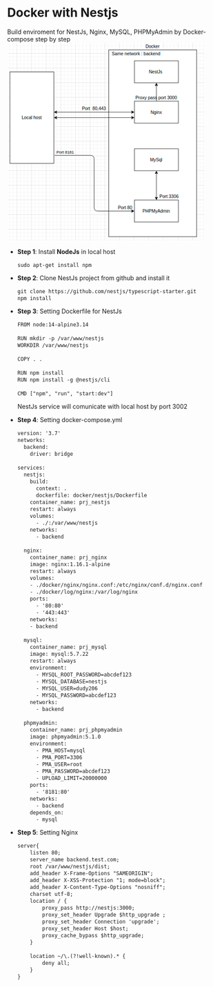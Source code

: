 # Docker with Nestjs
Build enviroment for NestJs, Nginx, MySQL, PHPMyAdmin by Docker-compose step by step
![This is an image](https://raw.githubusercontent.com/DUDY206/NestJs/master/docker-env.png)

- **Step 1**: Install **NodeJs** in local host
    ```
    sudo apt-get install npm
    ```
- **Step 2**: Clone NestJs project from github and install it
    ```
    git clone https://github.com/nestjs/typescript-starter.git 
    npm install
    ```
- **Step 3**: Setting Dockerfile for NestJs
    ```
    FROM node:14-alpine3.14

    RUN mkdir -p /var/www/nestjs
    WORKDIR /var/www/nestjs
    
    COPY . .
    
    RUN npm install
    RUN npm install -g @nestjs/cli
    
    CMD ["npm", "run", "start:dev"]
    ```
    NestJs service will comunicate with local host by port 3002
- **Step 4**: Setting docker-compose.yml 

    ```
    version: '3.7'
    networks: 
      backend:
        driver: bridge
    
    services: 
      nestjs:
        build: 
          context: .
          dockerfile: docker/nestjs/Dockerfile
        container_name: prj_nestjs
        restart: always
        volumes: 
          - ./:/var/www/nestjs
        networks: 
          - backend
      
      nginx:
        container_name: prj_nginx
        image: nginx:1.16.1-alpine
        restart: always
        volumes: 
        - ./docker/nginx/nginx.conf:/etc/nginx/conf.d/nginx.conf
        - ./docker/log/nginx:/var/log/nginx
        ports: 
          - '80:80'
          - '443:443'
        networks: 
        - backend
    
      mysql:
        container_name: prj_mysql
        image: mysql:5.7.22
        restart: always
        environment: 
          - MYSQL_ROOT_PASSWORD=abcdef123
          - MYSQL_DATABASE=nestjs
          - MYSQL_USER=dudy206
          - MYSQL_PASSWORD=abcdef123
        networks: 
          - backend
        
      phpmyadmin:
        container_name: prj_phpmyadmin
        image: phpmyadmin:5.1.0
        environment: 
          - PMA_HOST=mysql
          - PMA_PORT=3306
          - PMA_USER=root
          - PMA_PASSWORD=abcdef123
          - UPLOAD_LIMIT=20000000
        ports: 
          - '8181:80'
        networks: 
          - backend
        depends_on: 
          - mysql

    ```
- **Step 5**: Setting Nginx 
    ```
    server{
        listen 80;
        server_name backend.test.com;
        root /var/www/nestjs/dist;
        add_header X-Frame-Options "SAMEORIGIN";
        add_header X-XSS-Protection "1; mode=block";
        add_header X-Content-Type-Options "nosniff";
        charset utf-8;
        location / {
            proxy_pass http://nestjs:3000;
            proxy_set_header Upgrade $http_upgrade ;
            proxy_set_header Connection 'upgrade';
            proxy_set_header Host $host;
            proxy_cache_bypass $http_upgrade;
        }
    
        location ~/\.(?!well-known).* {
            deny all;
        }
    }
    ```

